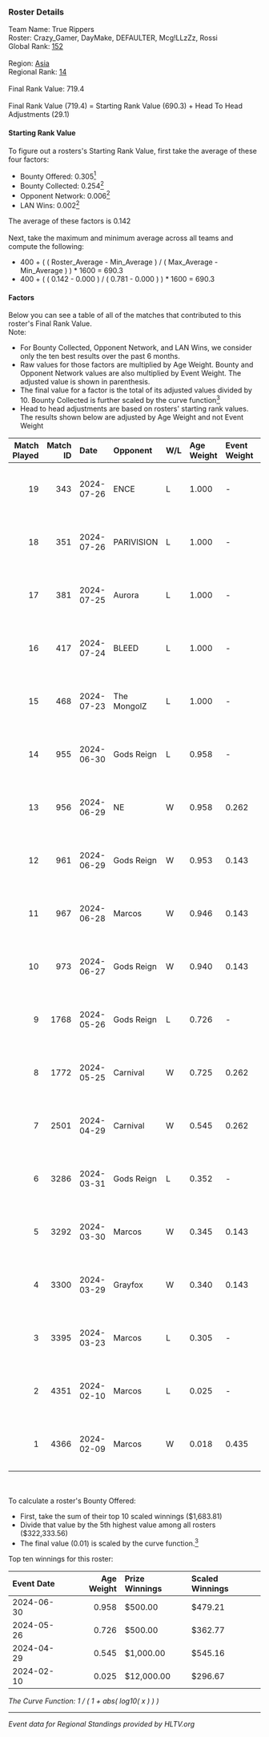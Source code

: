 ### Roster Details<br />
Team Name: True Rippers<br />
Roster: Crazy_Gamer, DayMake, DEFAULTER, Mcg!LLzZz, Rossi<br />
Global Rank: [152](../standings_global.md)<br />
<br />
Region: [Asia]( ../standings_asia.md)<br />
Regional Rank: [14]( ../standings_asia.md)<br />
<br />
Final Rank Value:  719.4<br />
<br />
Final Rank Value (719.4) = Starting Rank Value (690.3) + Head To Head Adjustments (29.1)<br />

#### Starting Rank Value<br />
To figure out a rosters's Starting Rank Value, first take the average of these four factors:<br />
- Bounty Offered: 0.305[<sup>1</sup>](#table2)
- Bounty Collected: 0.254[<sup>2</sup>](#table1)
- Opponent Network: 0.006[<sup>2</sup>](#table1)
- LAN Wins: 0.002[<sup>2</sup>](#table1)

The average of these factors is 0.142<br />
<br />
Next, take the maximum and minimum average across all teams and compute the following:<br />
- 400 + ( ( Roster_Average - Min_Average ) / ( Max_Average - Min_Average ) ) * 1600 = 690.3
- 400 + ( ( 0.142 - 0.000 ) / ( 0.781 - 0.000 ) ) * 1600 = 690.3


#### Factors<br />
Below you can see a table of all of the matches that contributed to this roster's Final Rank Value.<br />
Note:<br />

- For Bounty Collected, Opponent Network, and LAN Wins, we consider only the ten best results over the past 6 months.
- Raw values for those factors are multiplied by Age Weight. Bounty and Opponent Network values are also multiplied by Event Weight. The adjusted value is shown in parenthesis.
- The final value for a factor is the total of its adjusted values divided by 10. Bounty Collected is further scaled by the curve function[<sup>3</sup>](#curveFunction)
- Head to head adjustments are based on rosters' starting rank values. The results shown below are adjusted by Age Weight and not Event Weight
<span id="table1"></span><br />


| Match Played | Match ID | Date       | Opponent    | W/L | Age Weight | Event Weight | Bounty Collected | Opponent Network | LAN Wins  | H2H Adj. | Roster                                             |
| -: | -: | :- | :- | :- | :- | :- | :- | :- | :- | -: | :- |
|           19 |      343 | 2024-07-26 | ENCE        | L   | 1.000      | -            | -                | -                | -         |    -0.80 | Crazy_Gamer, DayMake, DEFAULTER, Mcg!LLzZz, Rossi  |
|           18 |      351 | 2024-07-26 | PARIVISION  | L   | 1.000      | -            | -                | -                | -         |    -3.56 | Crazy_Gamer, DayMake, DEFAULTER, Mcg!LLzZz, Rossi  |
|           17 |      381 | 2024-07-25 | Aurora      | L   | 1.000      | -            | -                | -                | -         |    -0.51 | Crazy_Gamer, DayMake, DEFAULTER, Mcg!LLzZz, Rossi  |
|           16 |      417 | 2024-07-24 | BLEED       | L   | 1.000      | -            | -                | -                | -         |    -1.20 | Crazy_Gamer, DayMake, DEFAULTER, Mcg!LLzZz, Rossi  |
|           15 |      468 | 2024-07-23 | The MongolZ | L   | 1.000      | -            | -                | -                | -         |    -0.10 | Crazy_Gamer, DayMake, DEFAULTER, Mcg!LLzZz, Rossi  |
|           14 |      955 | 2024-06-30 | Gods Reign  | L   | 0.958      | -            | -                | -                | -         |   -12.95 | Crazy_Gamer, DayMake, DEFAULTER, Mcg!LLzZz, Rossi  |
|           13 |      956 | 2024-06-29 | NE          | W   | 0.958      | 0.262        | 0.000 (0.000)    | 0.000 (0.000)    | 0 (0.000) |     3.94 | Crazy_Gamer, DayMake, DEFAULTER, Mcg!LLzZz, Rossi  |
|           12 |      961 | 2024-06-29 | Gods Reign  | W   | 0.953      | 0.143        | 0.040 (0.005)    | 0.202 (0.028)    | 0 (0.000) |    17.43 | Crazy_Gamer, DayMake, DEFAULTER, Mcg!LLzZz, Rossi  |
|           11 |      967 | 2024-06-28 | Marcos      | W   | 0.946      | 0.143        | 0.000 (0.000)    | 0.037 (0.005)    | 0 (0.000) |     6.98 | Crazy_Gamer, DayMake, DEFAULTER, Mcg!LLzZz, Rossi  |
|           10 |      973 | 2024-06-27 | Gods Reign  | W   | 0.940      | 0.143        | 0.040 (0.005)    | 0.202 (0.027)    | 0 (0.000) |    18.50 | Crazy_Gamer, DayMake, DEFAULTER, Mcg!LLzZz, Rossi  |
|            9 |     1768 | 2024-05-26 | Gods Reign  | L   | 0.726      | -            | -                | -                | -         |    -8.38 | Crazy_Gamer, DayMake, DEFAULTER, Mcg!LLzZz, Rossi  |
|            8 |     1772 | 2024-05-25 | Carnival    | W   | 0.725      | 0.262        | 0.002 (0.000)    | 0.000 (0.000)    | 0 (0.000) |     6.52 | Crazy_Gamer, DayMake, DEFAULTER, Mcg!LLzZz, Rossi  |
|            7 |     2501 | 2024-04-29 | Carnival    | W   | 0.545      | 0.262        | 0.002 (0.000)    | 0.000 (0.000)    | 0 (0.000) |     5.15 | Crazy_Gamer, DEFAULTER, Gh0sTTTT, Mcg!LLzZz, Rossi |
|            6 |     3286 | 2024-03-31 | Gods Reign  | L   | 0.352      | -            | -                | -                | -         |    -4.13 | Crazy_Gamer, DEFAULTER, Gh0sTTTT, Mcg!LLzZz, Rossi |
|            5 |     3292 | 2024-03-30 | Marcos      | W   | 0.345      | 0.143        | 0.000 (0.000)    | 0.012 (0.001)    | 0 (0.000) |     4.31 | Crazy_Gamer, DEFAULTER, Gh0sTTTT, Mcg!LLzZz, Rossi |
|            4 |     3300 | 2024-03-29 | Grayfox     | W   | 0.340      | 0.143        | 0.000 (0.000)    | 0.005 (0.000)    | 0 (0.000) |     3.94 | Crazy_Gamer, DEFAULTER, Gh0sTTTT, Mcg!LLzZz, Rossi |
|            3 |     3395 | 2024-03-23 | Marcos      | L   | 0.305      | -            | -                | -                | -         |    -5.78 | Anasasis, Crazy_Gamer, DEFAULTER, Mcg!LLzZz, Rossi |
|            2 |     4351 | 2024-02-10 | Marcos      | L   | 0.025      | -            | -                | -                | -         |    -0.47 | DEFAULTER, Gh0sTTTT, kennyS, Mcg!LLzZz, Rossi      |
|            1 |     4366 | 2024-02-09 | Marcos      | W   | 0.018      | 0.435        | 0.002 (0.000)    | 0.002 (0.000)    | 1 (0.018) |     0.22 | DEFAULTER, Gh0sTTTT, kennyS, Mcg!LLzZz, Rossi      |

<br />
<span id="table2"></span><br />
To calculate a roster's Bounty Offered:<br />

- First, take the sum of their top 10 scaled winnings ($1,683.81)
- Divide that value by the 5th highest value among all rosters ($322,333.56)
- The final value (0.01) is scaled by the curve function.[<sup>3</sup>](#curveFunction)

Top ten winnings for this roster:<br />

| Event Date | Age Weight | Prize Winnings | Scaled Winnings |
| :- | -: | :- | :- |
| 2024-06-30 |      0.958 | $500.00        | $479.21         |
| 2024-05-26 |      0.726 | $500.00        | $362.77         |
| 2024-04-29 |      0.545 | $1,000.00      | $545.16         |
| 2024-02-10 |      0.025 | $12,000.00     | $296.67         |


<span id="curveFunction"></span>_The Curve Function: 1 / ( 1 + abs( log10( x ) ) )_<br />

---
_Event data for Regional Standings provided by HLTV.org_<br />
